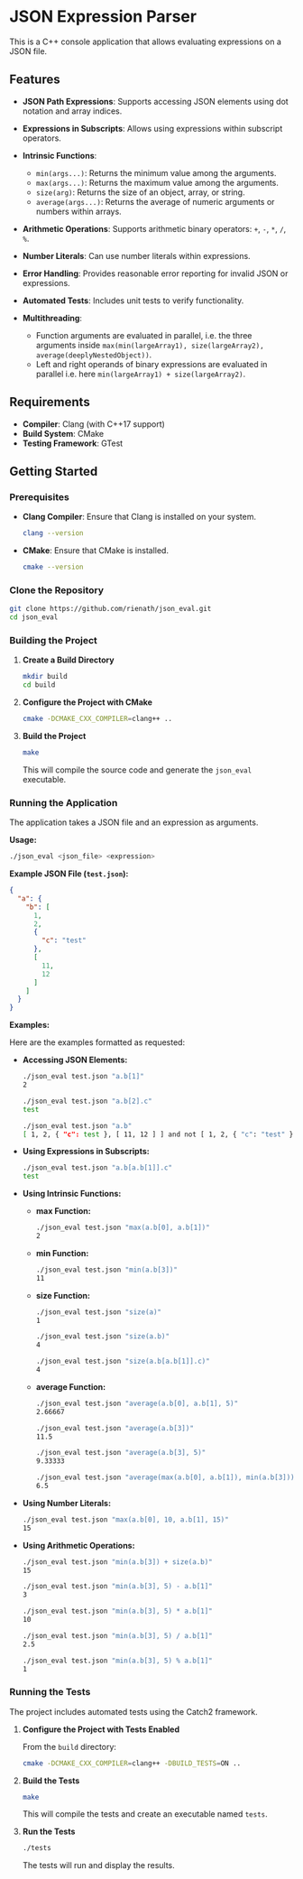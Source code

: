 # JSON Expression Parser

This is a C++ console application that allows evaluating expressions on a JSON file.

## Features

- **JSON Path Expressions**: Supports accessing JSON elements using dot notation and array indices.
- **Expressions in Subscripts**: Allows using expressions within subscript operators.
- **Intrinsic Functions**:
    - `min(args...)`: Returns the minimum value among the arguments.
    - `max(args...)`: Returns the maximum value among the arguments.
    - `size(arg)`: Returns the size of an object, array, or string.
    - `average(args...)`: Returns the average of numeric arguments or numbers within arrays.

- **Arithmetic Operations**: Supports arithmetic binary operators: `+`, `-`, `*`, `/`, `%`.
- **Number Literals**: Can use number literals within expressions.
- **Error Handling**: Provides reasonable error reporting for invalid JSON or expressions.
- **Automated Tests**: Includes unit tests to verify functionality.
- **Multithreading**:
    - Function arguments are evaluated in parallel, i.e. the three arguments
      inside `max(min(largeArray1), size(largeArray2), average(deeplyNestedObject))`.
    - Left and right operands of binary expressions are evaluated in parallel i.e.
      here `min(largeArray1) + size(largeArray2)`.

## Requirements

- **Compiler**: Clang (with C++17 support)
- **Build System**: CMake
- **Testing Framework**: GTest

## Getting Started

### Prerequisites

- **Clang Compiler**: Ensure that Clang is installed on your system.

  ```bash
  clang --version
  ```

- **CMake**: Ensure that CMake is installed.

  ```bash
  cmake --version
  ```

### Clone the Repository

```bash
git clone https://github.com/rienath/json_eval.git
cd json_eval
```

### Building the Project

1. **Create a Build Directory**

   ```bash
   mkdir build
   cd build
   ```

2. **Configure the Project with CMake**

   ```bash
   cmake -DCMAKE_CXX_COMPILER=clang++ ..
   ```

3. **Build the Project**

   ```bash
   make
   ```

   This will compile the source code and generate the `json_eval` executable.

### Running the Application

The application takes a JSON file and an expression as arguments.

**Usage:**

```bash
./json_eval <json_file> <expression>
```

**Example JSON File (`test.json`):**

```json
{
  "a": {
    "b": [
      1,
      2,
      {
        "c": "test"
      },
      [
        11,
        12
      ]
    ]
  }
}
```

**Examples:**

Here are the examples formatted as requested:

- **Accessing JSON Elements:**

  ```bash
  ./json_eval test.json "a.b[1]"
  2
  ```

  ```bash
  ./json_eval test.json "a.b[2].c"
  test
  ```

  ```bash
  ./json_eval test.json "a.b"
  [ 1, 2, { "c": test }, [ 11, 12 ] ] and not [ 1, 2, { "c": "test" } ]
  ```

- **Using Expressions in Subscripts:**

  ```bash
  ./json_eval test.json "a.b[a.b[1]].c"
  test
  ```

- **Using Intrinsic Functions:**

    - **max Function:**

      ```bash
      ./json_eval test.json "max(a.b[0], a.b[1])"
      2
      ```

    - **min Function:**

      ```bash
      ./json_eval test.json "min(a.b[3])"
      11
      ```

    - **size Function:**

      ```bash
      ./json_eval test.json "size(a)"
      1
      ```

      ```bash
      ./json_eval test.json "size(a.b)"
      4
      ```

      ```bash
      ./json_eval test.json "size(a.b[a.b[1]].c)"
      4
      ```

    - **average Function:**
        ```bash
      ./json_eval test.json "average(a.b[0], a.b[1], 5)"
      2.66667
      ```

      ```bash
      ./json_eval test.json "average(a.b[3])"
      11.5
      ```

      ```bash
      ./json_eval test.json "average(a.b[3], 5)"
      9.33333
      ```

      ```bash
      ./json_eval test.json "average(max(a.b[0], a.b[1]), min(a.b[3]))"
      6.5
      ```

- **Using Number Literals:**

  ```bash
  ./json_eval test.json "max(a.b[0], 10, a.b[1], 15)"
  15
  ```

- **Using Arithmetic Operations:**

    ```bash
    ./json_eval test.json "min(a.b[3]) + size(a.b)"
    15
    ```

    ```bash
    ./json_eval test.json "min(a.b[3], 5) - a.b[1]"
    3
    ```

    ```bash
    ./json_eval test.json "min(a.b[3], 5) * a.b[1]"
    10
    ```

    ```bash
    ./json_eval test.json "min(a.b[3], 5) / a.b[1]"
    2.5
    ```

    ```bash
    ./json_eval test.json "min(a.b[3], 5) % a.b[1]"
    1
    ```

### Running the Tests

The project includes automated tests using the Catch2 framework.

1. **Configure the Project with Tests Enabled**

   From the `build` directory:

   ```bash
   cmake -DCMAKE_CXX_COMPILER=clang++ -DBUILD_TESTS=ON ..
   ```

2. **Build the Tests**

   ```bash
   make
   ```

   This will compile the tests and create an executable named `tests`.

3. **Run the Tests**

   ```bash
   ./tests
   ```

   The tests will run and display the results.